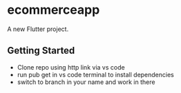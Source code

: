 # ecommerceapp

A new Flutter project.

## Getting Started

- Clone repo using http link via vs code
- run pub get in vs code terminal to install dependencies
- switch to branch in your name and work in there

